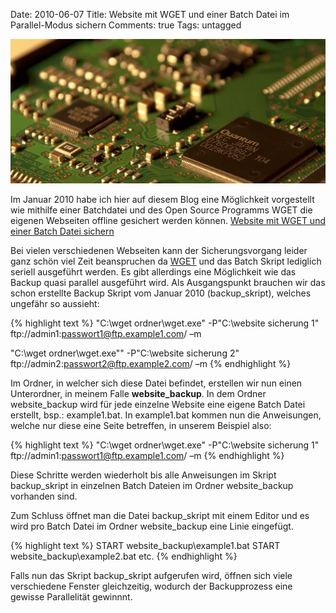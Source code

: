 Date: 2010-06-07
Title: Website mit WGET und einer Batch Datei im Parallel-Modus sichern
Comments: true
Tags: untagged

<img alt="festplatte" src="/assets/images/festplatte.jpg" />
<p>Im Januar 2010 habe ich hier auf diesem Blog eine Möglichkeit vorgestellt wie mithilfe einer Batchdatei und des Open
    Source Programms WGET die eigenen Webseiten offline gesichert werden können. <a
        href="/2010-01-26-webspace-mit-wget-und-einer-batch-datei-sichern.html">Website mit WGET und
        einer Batch Datei sichern</a></p>
<p>Bei vielen verschiedenen Webseiten kann der Sicherungsvorgang leider ganz schön viel Zeit beanspruchen da <a
        href="https://www.gnu.org/software/wget/">WGET</a> und das Batch Skript lediglich seriell ausgeführt werden. Es
    gibt allerdings eine Möglichkeit wie das Backup quasi parallel ausgeführt wird. Als Ausgangspunkt brauchen wir das
    schon erstellte Backup Skript vom Januar 2010 (backup_skript), welches ungefähr so aussieht:</p>

{% highlight text %}
"C:\wget ordner\wget.exe" -P"C:\website sicherung 1"
ftp://admin1:passwort1@ftp.example1.com/ –m

"C:\wget ordner\wget.exe"" -P"C:\website sicherung 2"
ftp://admin2:passwort2@ftp.example2.com/ –m
{% endhighlight %}

<p>Im Ordner, in welcher sich diese Datei befindet, erstellen wir nun einen Unterordner, in meinem Falle
    <strong>website_backup</strong>. In dem Ordner website_backup wird für jede einzelne Website eine eigene Batch Datei
    erstellt, bsp.: example1.bat. In example1.bat kommen nun die Anweisungen, welche nur diese eine Seite betreffen, in
    unserem Beispiel also:</p>

{% highlight text %}
"C:\wget ordner\wget.exe" -P"C:\website sicherung 1"
ftp://admin1:passwort1@ftp.example1.com/ –m
{% endhighlight %}

<p>Diese Schritte werden wiederholt bis alle Anweisungen im Skript backup_skript in einzelnen Batch Dateien im Ordner
    website_backup vorhanden sind.</p>
<p>Zum Schluss öffnet man die Datei backup_skript mit einem Editor und es wird pro Batch Datei im Ordner website_backup
    eine Linie eingefügt. </p>

{% highlight text %}
START website_backup\example1.bat
START website_backup\example2.bat
etc.
{% endhighlight %}

<p>Falls nun das Skript backup_skript aufgerufen wird, öffnen sich viele verschiedene Fenster gleichzeitig, wodurch der
    Backupprozess eine gewisse Parallelität gewinnnt.</p>
